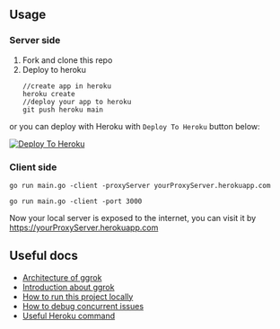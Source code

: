 ## Usage

### Server side
1. Fork and clone this repo
2. Deploy to heroku
    ```
    //create app in heroku
    heroku create
    //deploy your app to heroku
    git push heroku main
    ```
or you can deploy with Heroku with `Deploy To Heroku` button below:

[![Deploy To Heroku](https://www.herokucdn.com/deploy/button.svg)](https://heroku.com/deploy)

### Client side
```
go run main.go -client -proxyServer yourProxyServer.herokuapp.com

go run main.go -client -port 3000
```

Now your local server is exposed to the internet, you can visit it by https://yourProxyServer.herokuapp.com


## Useful docs
- [Architecture of ggrok](./docs/architecture.md)
- [Introduction about ggrok](./docs/introduce.md)
- [How to run this project locally](./docs/run-locally.md)
- [How to debug concurrent issues](./docs/debug.md)
- [Useful Heroku command](./docs/heroku-command.md)